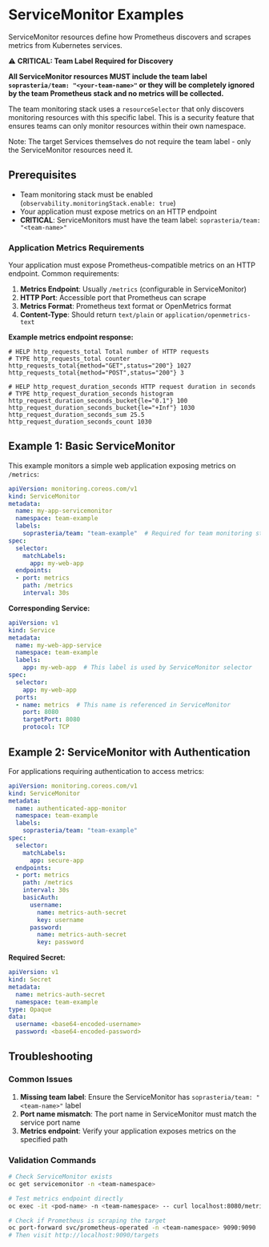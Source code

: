 # ServiceMonitor Examples

ServiceMonitor resources define how Prometheus discovers and scrapes metrics from Kubernetes services.

⚠️ **CRITICAL: Team Label Required for Discovery**

**All ServiceMonitor resources MUST include the team label `soprasteria/team: "<your-team-name>"` or they will be completely ignored by the team Prometheus stack and no metrics will be collected.**

The team monitoring stack uses a `resourceSelector` that only discovers monitoring resources with this specific label. This is a security feature that ensures teams can only monitor resources within their own namespace.

Note: The target Services themselves do not require the team label - only the ServiceMonitor resources need it.

## Prerequisites

- Team monitoring stack must be enabled (`observability.monitoringStack.enable: true`)
- Your application must expose metrics on an HTTP endpoint
- **CRITICAL**: ServiceMonitors must have the team label: `soprasteria/team: "<team-name>"`

### Application Metrics Requirements

Your application must expose Prometheus-compatible metrics on an HTTP endpoint. Common requirements:

1. **Metrics Endpoint**: Usually `/metrics` (configurable in ServiceMonitor)
2. **HTTP Port**: Accessible port that Prometheus can scrape
3. **Metrics Format**: Prometheus text format or OpenMetrics format
4. **Content-Type**: Should return `text/plain` or `application/openmetrics-text`

**Example metrics endpoint response:**
```
# HELP http_requests_total Total number of HTTP requests
# TYPE http_requests_total counter
http_requests_total{method="GET",status="200"} 1027
http_requests_total{method="POST",status="200"} 3

# HELP http_request_duration_seconds HTTP request duration in seconds
# TYPE http_request_duration_seconds histogram
http_request_duration_seconds_bucket{le="0.1"} 100
http_request_duration_seconds_bucket{le="+Inf"} 1030
http_request_duration_seconds_sum 25.5
http_request_duration_seconds_count 1030
```

## Example 1: Basic ServiceMonitor

This example monitors a simple web application exposing metrics on `/metrics`:

```yaml
apiVersion: monitoring.coreos.com/v1
kind: ServiceMonitor
metadata:
  name: my-app-servicemonitor
  namespace: team-example
  labels:
    soprasteria/team: "team-example"  # Required for team monitoring stack
spec:
  selector:
    matchLabels:
      app: my-web-app
  endpoints:
  - port: metrics
    path: /metrics
    interval: 30s
```

**Corresponding Service:**
```yaml
apiVersion: v1
kind: Service
metadata:
  name: my-web-app-service
  namespace: team-example
  labels:
    app: my-web-app  # This label is used by ServiceMonitor selector
spec:
  selector:
    app: my-web-app
  ports:
  - name: metrics  # This name is referenced in ServiceMonitor
    port: 8080
    targetPort: 8080
    protocol: TCP
```

## Example 2: ServiceMonitor with Authentication

For applications requiring authentication to access metrics:

```yaml
apiVersion: monitoring.coreos.com/v1
kind: ServiceMonitor
metadata:
  name: authenticated-app-monitor
  namespace: team-example
  labels:
    soprasteria/team: "team-example"
spec:
  selector:
    matchLabels:
      app: secure-app
  endpoints:
  - port: metrics
    path: /metrics
    interval: 30s
    basicAuth:
      username:
        name: metrics-auth-secret
        key: username
      password:
        name: metrics-auth-secret
        key: password
```

**Required Secret:**
```yaml
apiVersion: v1
kind: Secret
metadata:
  name: metrics-auth-secret
  namespace: team-example
type: Opaque
data:
  username: <base64-encoded-username>
  password: <base64-encoded-password>
```

## Troubleshooting

### Common Issues

1. **Missing team label**: Ensure the ServiceMonitor has `soprasteria/team: "<team-name>"` label
2. **Port name mismatch**: The port name in ServiceMonitor must match the service port name
3. **Metrics endpoint**: Verify your application exposes metrics on the specified path

### Validation Commands

```bash
# Check ServiceMonitor exists
oc get servicemonitor -n <team-namespace>

# Test metrics endpoint directly
oc exec -it <pod-name> -n <team-namespace> -- curl localhost:8080/metrics

# Check if Prometheus is scraping the target
oc port-forward svc/prometheus-operated -n <team-namespace> 9090:9090
# Then visit http://localhost:9090/targets
```
